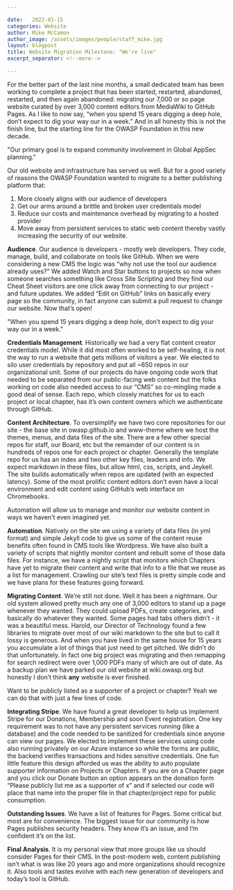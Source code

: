 ```yaml
---

date:   2022-01-15
categories: Website
author: Mike McCamon
author_image: /assets/images/people/staff_mike.jpg
layout: blogpost
title: Website Migration Milestone: "We’re live"
excerpt_separator: <!--more-->

---
```


For the better part of the last nine months, a small dedicated team has been working to complete a project that has been started, restarted, abandoned, restarted, and then again abandoned: migrating our 7,000 or so page website curated by over 3,000 content editors from MediaWiki to GitHub Pages. As I like to now say, “when you spend 15 years digging a deep hole, don’t expect to dig your way our in a week.” And in all honesty this is not the finish line, but the starting line for the OWASP Foundation in this new decade.<!--more-->

<p class="callout-mono right">"Our primary goal is to expand community involvement in Global AppSec planning."</p>

Our old website and infrastructure has served us well. But for a good variety of reasons the OWASP Foundation wanted to migrate to a better publishing platform that:
1. More closely aligns with our audience of developers
2. Get our arms around a brittle and broken user credentials model
3. Reduce our costs and maintenance overhead by migrating to a hosted provider
4. Move away from persistent services to static web content thereby vastly increasing the security of our website.

**Audience**. Our audience is developers - mostly web developers. They code, manage, build, and collaborate on tools like GitHub. When we were considering a new CMS the logic was “why not use the tool our audience already uses?”  We added Watch and Star buttons to projects so now when someone searches something like Cross Site Scripting and they find our Cheat Sheet visitors are one click away from connecting to our project - and future updates. We added “Edit on GitHub” links on basically every page so the community, in fact anyone can submit a pull request to change our website. Now that’s open!

<p class="callout-mono right">"When you spend 15 years digging a deep hole, don’t expect to dig your way our in a week."</p>

**Credentials Management**. Historically we had a very flat content creator credentials model. While it did most often worked to be self-healing, it is not the way to run a website that gets millions of visitors a year.  We elected to silo user credentials by repository and put all ~650 repos in our organizational unit.  Some of our projects do have ongoing code work that needed to be separated from our public-facing web content but the folks working on code also needed access to our “CMS” so co-mingling made a good deal of sense. Each repo, which closely matches for us to each project or local chapter, has it’s own content owners which we authenticate through GitHub.

**Content Architecture**. To oversimplify we have two core repositories for our site - the base site in owasp.github.io and www-theme where we host the themes, menus, and data files of the site. There are a few other special repos for staff, our Board, etc but the remainder of our content is in hundreds of repos one for each project or chapter.  Generally the template repo for us has an index and two other key files, leaders and info.  We expect markdown in these files, but allow html, css, scripts, and Jeykell. The site builds automatically when repos are updated (with an expected latency). Some of the most prolific content editors don’t even have a local environment and edit content using GitHub’s web interface on Chromebooks.

<p class="callout-mono left">Automation will allow us to manage and monitor our website content in ways we haven't even imagined yet.</p>

**Automation**. Natively on the site we using a variety of data files (in yml format) and simple Jekyll code to give us some of the content reuse benefits often found in CMS tools like Wordpress. We have also built a variety of scripts that nightly monitor content and rebuilt some of those data files.  For instance, we have a nightly script that monitors which Chapters have yet to migrate their content and write that info to a file that we reuse as a list for management. Crawling our site’s text files is pretty simple code and we have plans for these features going forward.

**Migrating Content**. We’re still not done. Well it has been a nightmare. Our old system allowed pretty much any one of 3,000 editors to stand up a page whenever they wanted. They could upload PDFs, create categories, and basically do whatever they wanted. Some pages had tabs others didn’t - it was a beautiful mess. Harold, our Director of Technology found a few libraries to migrate over most of our wiki markdown to the site but to call it lossy is generous. And when you have lived in the same house for 15 years you accumulate a lot of things that just need to get pitched. We didn’t do that unfortunately. In fact one big project was migrating and then remapping for search redirect were over 1,000 PDFs many of which are out of date. As a backup plan we have parked our old website at wiki.owasp.org but honestly I don’t think **any** website is ever finished.

<p class="callout-mono right">Want to be publicly listed as a supporter of a project or chapter? Yeah we can do that with just a few lines of code.</p>

**Integrating Stripe**. We have found a great developer to help us implement Stripe for our Donations, Membership and soon Event registration. One key requirement was to not have any persistent services running (like a database) and the code needed to be sanitized for credentials since anyone can view our pages. We elected to implement these services using code also running privately on our Azure instance so while the forms are public, the backend verifies transactions and hides sensitive credentials. One fun little feature this design afforded us was the ability to auto populate supporter information on Projects or Chapters. If you are on a Chapter page and you click our Donate button an option appears on the donation form “Please publicly list me as a supporter of x” and if selected our code will place that name into the proper file in that chapter/project repo for public consumption.

**Outstanding Issues**. We have a list of features for Pages. Some critical but most are for convenience. The biggest issue for our community is how Pages publishes security headers.  They know it’s an issue, and I’m confident it’s on the list.

**Final Analysis**. It is my personal view that more groups like us should consider Pages for their CMS. In the post-modern web, content publishing isn’t what is was like 20 years ago and more organizations should recognize it. Also tools and tastes evolve with each new generation of developers and today’s tool is GitHub.
